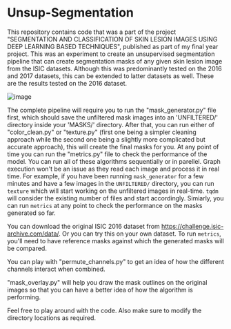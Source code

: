 # Unsup-Segmentation

This repository contains code that was a part of the project "SEGMENTATION AND CLASSIFICATION OF SKIN LESION IMAGES USING DEEP LEARNING BASED TECHNIQUES", published as part of my final year project. This was an experiment to create an unsupervised segmentation pipeline that can create segmentation masks of any given skin lesion image from the ISIC datasets. Although this was predominantly tested on the 2016 and 2017 datasets, this can be extended to latter datasets as well. These are the results tested on the 2016 dataset.

![image](https://github.com/DevBhuyan/Unsup-Segmentation/assets/55915667/7f81729b-cd6f-45c8-a387-ce8cd9846ea4)

The complete pipeline will require you to run the "mask_generator.py" file first, which should save the unfiltered mask images into an 'UNFILTERED/' directory inside your 'MASKS/' directory. After that, you can run either of "color_clean.py" or "texture.py" (first one being a simpler cleaning approach while the second one being a slightly more complicated but accurate approach), this will create the final masks for you. At any point of time you can run the "metrics.py" file to check the performance of the model. You can run all of these algorithms sequentially or in parellel. Graph execution won't be an issue as they read each image and process it in real time. For example, if you have been running `mask_generator` for a few minutes and have a few images in the `UNFILTERED/` directory, you can run `texture` which will start working on the unfiltered images in real-time. `tqdm` will consider the existing number of files and start accordingly. Simiarly, you can run `metrics` at any point to check the performance on the masks generated so far.

You can download the original ISIC 2016 dataset from https://challenge.isic-archive.com/data/. Or you can try this on your own dataset. To run `metrics`, you'll need to have reference masks against which the generated masks will be compared.

You can play with "permute_channels.py" to get an idea of how the different channels interact when combined. 

"mask_overlay.py" will help you draw the mask outlines on the original images so that you can have a better idea of how the algorithm is performing.

Feel free to play around with the code. Also make sure to modify the directory locations as required.

